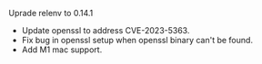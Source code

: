 Uprade relenv to 0.14.1
 - Update openssl to address CVE-2023-5363.
 - Fix bug in openssl setup when openssl binary can't be found.
 - Add M1 mac support.
